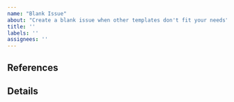 ```yaml
---
name: "Blank Issue"
about: "Create a blank issue when other templates don't fit your needs"
title: ''
labels: ''
assignees: ''
---
```


## References

<!-- Link to related issues, pull requests, or external resources -->

## Details

<!-- Provide a clear and detailed description of your issue -->
